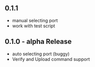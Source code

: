 ## 0.1.1
* manual selecting port
* work with test script

## 0.1.0 - alpha Release
* auto selecting port (buggy)
* Verify and Upload command support
